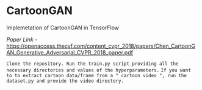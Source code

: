 # CartoonGAN
Implemetation of CartoonGAN in TensorFlow

*Paper Link* - https://openaccess.thecvf.com/content_cvpr_2018/papers/Chen_CartoonGAN_Generative_Adversarial_CVPR_2018_paper.pdf

```Clone the repository. Run the train.py script providing all the necessary directories and values of the hyperparameters.```
```If you want to to extract cartoon data/frame from a " cartoon video ", run the dataset.py and provide the video directory.```
